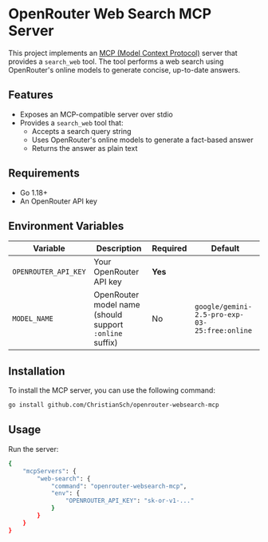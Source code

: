 # OpenRouter Web Search MCP Server

This project implements an [MCP (Model Context Protocol)](https://github.com/mark3labs/mcp-go) server that provides a `search_web` tool. The tool performs a web search using OpenRouter's online models to generate concise, up-to-date answers.

## Features

- Exposes an MCP-compatible server over stdio
- Provides a `search_web` tool that:
  - Accepts a search query string
  - Uses OpenRouter's online models to generate a fact-based answer
  - Returns the answer as plain text

## Requirements

- Go 1.18+
- An OpenRouter API key

## Environment Variables

| Variable             | Description                                               | Required | Default                                               |
|----------------------|-----------------------------------------------------------|----------|-------------------------------------------------------|
| `OPENROUTER_API_KEY`| Your OpenRouter API key                                   | **Yes**  |                                                       |
| `MODEL_NAME`         | OpenRouter model name (should support `:online` suffix)  | No       | `google/gemini-2.5-pro-exp-03-25:free:online`         |

## Installation 

To install the MCP server, you can use the following command:

```bash
go install github.com/ChristianSch/openrouter-websearch-mcp
```

## Usage

Run the server:

```bash
{
    "mcpServers": {
        "web-search": {
            "command": "openrouter-websearch-mcp",
            "env": {
                "OPENROUTER_API_KEY": "sk-or-v1-..."
            }
        }
    }
}
```